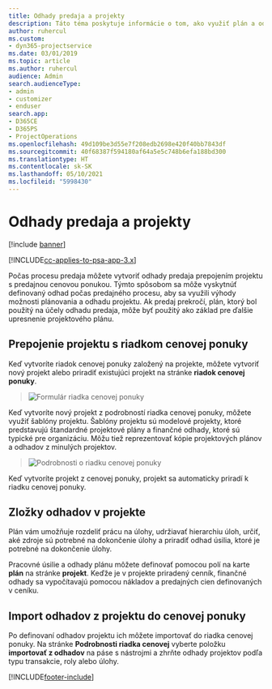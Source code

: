 ```yaml
---
title: Odhady predaja a projekty
description: Táto téma poskytuje informácie o tom, ako využiť plán a odhady v procese predaja.
author: ruhercul
ms.custom:
- dyn365-projectservice
ms.date: 03/01/2019
ms.topic: article
ms.author: ruhercul
audience: Admin
search.audienceType:
- admin
- customizer
- enduser
search.app:
- D365CE
- D365PS
- ProjectOperations
ms.openlocfilehash: 49d109be3d55e7f208edb2698e420f40bb7843df
ms.sourcegitcommit: 40f68387f594180af64a5e5c748b6efa188bd300
ms.translationtype: HT
ms.contentlocale: sk-SK
ms.lasthandoff: 05/10/2021
ms.locfileid: "5998430"
---
```

# <a name="sales-estimates-and-projects"></a>Odhady predaja a projekty

[!include [banner](../includes/psa-now-project-operations.md)]

[!INCLUDE[cc-applies-to-psa-app-3.x](../includes/cc-applies-to-psa-app-3x.md)]

Počas procesu predaja môžete vytvoriť odhady predaja prepojením projektu s predajnou cenovou ponukou. Týmto spôsobom sa môže vyskytnúť definovaný odhad počas predajného procesu, aby sa využili výhody možnosti plánovania a odhadu projektu. Ak predaj prekročí, plán, ktorý bol použitý na účely odhadu predaja, môže byť použitý ako základ pre ďalšie upresnenie projektového plánu.

## <a name="linking-a-project-to-a-quote-line"></a>Prepojenie projektu s riadkom cenovej ponuky

Keď vytvoríte riadok cenovej ponuky založený na projekte, môžete vytvoriť nový projekt alebo priradiť existujúci projekt na stránke **riadok cenovej ponuky**. 

> ![Formulár riadka cenovej ponuky](media/project-8.png)
 
Keď vytvoríte nový projekt z podrobností riadka cenovej ponuky, môžete využiť šablóny projektu. Šablóny projektu sú modelové projekty, ktoré predstavujú štandardné projektové plány a finančné odhady, ktoré sú typické pre organizáciu. Môžu tiež reprezentovať kópie projektových plánov a odhadov z minulých projektov.

> ![Podrobnosti o riadku cenovej ponuky](media/project-9.png)
  
Keď vytvoríte projekt z cenovej ponuky, projekt sa automaticky priradí k riadku cenovej ponuky.

## <a name="components-of-estimates-in-a-project"></a>Zložky odhadov v projekte

Plán vám umožňuje rozdeliť prácu na úlohy, udržiavať hierarchiu úloh, určiť, aké zdroje sú potrebné na dokončenie úlohy a priradiť odhad úsilia, ktoré je potrebné na dokončenie úlohy.

Pracovné úsilie a odhady plánu môžete definovať pomocou polí na karte **plán** na stránke **projekt**. Keďže je v projekte priradený cenník, finančné odhady sa vypočítavajú pomocou nákladov a predajných cien definovaných v ceníku.

## <a name="importing-estimates-from-a-project-into-a-quote"></a>Import odhadov z projektu do cenovej ponuky

Po definovaní odhadov projektu ich môžete importovať do riadka cenovej ponuky. Na stránke **Podrobnosti riadka cenovej** vyberte položku **importovať z odhadov** na páse s nástrojmi a zhrňte odhady projektov podľa typu transakcie, roly alebo úlohy.


[!INCLUDE[footer-include](../includes/footer-banner.md)]